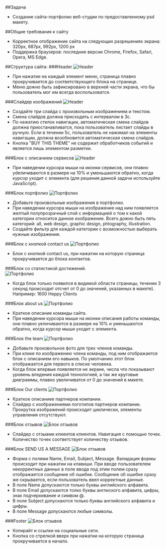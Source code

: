 ##Задача 
* Создание сайта-портфолио веб-студии по предоставленному psd макету. 

##Общие требования к сайту 
* Корректное отображение сайта на следующих разрешениях экрана: 320px, 687px, 992px, 1200 px 
* Поддержка браузеров: последние версии Chrome, Firefox, Safarі, Opera, MS Edge.

##Структура сайта: 
###Header 
![Header](https://github.com/OleksandrPetryk/Ignite/blob/master/001_JavaScript/project/images/template_01.png)

* При нажатии на каждый элемент меню, страница плавно прокручивается до соответствующего блока на странице.
* Меню дожно быть зафиксировано в верхней части экрана, что бы пользователь мог им всегда воспользоватся.
 

###Слайдер изображений 
![Header](https://github.com/OleksandrPetryk/Ignite/blob/master/001_JavaScript/project/images/template_02.png)

* Создайте три слайда с произвольным изображением и текстом.
* Смена слайдов должна присходить с интервалом в 3с. 
* По нажатию стелок навигации, автоматическая смена слайдов должна приостанавливатся, 
  пока пользователь листает слайды в ручную. Если в течении 5с, пользователь не нажимал на элементы навигации, 
  должна возобновится автоматическая смена слайдов.
* Кнопка "BUY THIS THEME" не содержит обработчиков событий и является лишь элементом разметки.


###Блок с описанием сервисов 
![Header](https://github.com/OleksandrPetryk/Ignite/blob/master/001_JavaScript/project/images/template_03.png)

* При наведении курсора мыши на иконки сервисов, они плавно уdеличиваются в размере на 10% и уменьшаются обратно, 
  когда курсор уходит с элемента (для решения данной задачи используйте JavaScript).

###Блок портфолио
![Портфолио](https://github.com/DinamickaDevelopment/ignite/tree/master/JS/project/images/template_04.png)
* Добавьте произвольные изображения в портфолио.
* При наведении курсора мыши на изображение над ним появляется желтый полупрозрачный слой с информацией о том к какой категории относится данное изображение. 
  Всего дожно быть пять категорий: all, web design, graphic design, phtography, illustration. 
* Создайте фильтр для каждой категории с возможностью выберать нужные изображения. 
  

###Блок с кнопкой contact us
![Портфолио](https://github.com/DinamickaDevelopment/ignite/tree/master/JS/project/images/template_05.png)
* Блок с кнопкой contact us, при нажатии на которую страница прокручивается до блока контактов. 
 
###Блок со статистикой достижений.  
![Портфолио](https://github.com/DinamickaDevelopment/ignite/tree/master/JS/project/images/template_06.png)
* Когда блок только появился в видимой области страницы, течении 3 секунд происходит отсчет от 0 до значений, указанных в макете).
  Например: 1600 Heppy Clients  

###Блок about us 
![Портфолио](https://github.com/DinamickaDevelopment/ignite/tree/master/JS/project/images/template_07.png)
* Краткое описание команды сайта. 
* При наведении курсора мыши на иконки описания работы команды, они плавно уеличиваются в размере на 10% и уменьшаются обратно, когда курсор мыши уходит с элемента. 


###Блок the team
![Портфолио](https://github.com/DinamickaDevelopment/ignite/tree/master/JS/project/images/template_08.png)
* Добавьте произвольное фото для трех членов команды.
* При клике по изображению члена команды, под ним отображается блок с описанием его навыков. По умолчанию этот блок отображается для первого в списке человека. 
* Когда блок впервые появляется не экране, числа что показывают уровень вледения каждой технологией, а так же круговые диаграммы, плавно увеличиватся от 0 до значений в макете.
 

###Блок Our clients 
![Портфолио](https://github.com/DinamickaDevelopment/ignite/tree/master/JS/project/images/template_09.png)
* Краткое описаниее партнеров компании. 
* Слайдер с изображениями логотипов партнеров компании. Прокрутка изображений происходит циклически, элементы управления отсутствуют. 

 ###Блок отзывов
![Блок отзывов](https://github.com/DinamickaDevelopment/ignite/tree/master/JS/project/images/template_10.png)
* Слайдер с отзыами клиентов клиентов. Навигация с помощью точек. Количество точек соответствует количеству отзывов.  

###Блок SEND US A MESSAGE 
![Блок отзывов](https://github.com/DinamickaDevelopment/ignite/tree/master/JS/project/images/template_10.png)
* Форма с полями Name, Email, Subject, Message. Валидация формы происходит при нажатии на клавиши. При вводе пользователем некорректных данных в поле ввода под этим полем сразу отображается сообщение об ошибке. Сообщение об ошибке сразу же скрывается, если пользователь ввел корректные данные. 
* В поле Name допускаются только буквы английского алфавита.
* В поле Email допускаются толко буквы англиского алфавита, цифры, знак подчеркивание и симвом @.
* В поле Subject допускаются только буквы английского алфавита и цифры.
* В поле Message допускаются любые символы.


###Footer 
![Блок отзывов](https://github.com/DinamickaDevelopment/ignite/tree/master/JS/project/images/template_10.png)
* Копирайт и ссылки на социальные сети.
* Кнопка со стрелкой вверх при нажатии на которую страница прокручивается в начало. 


